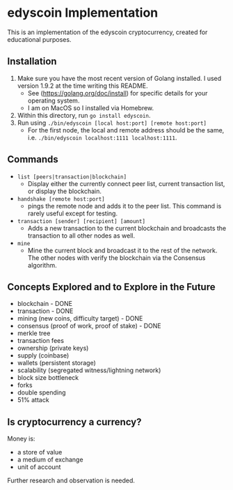 # edyscoin Implementation
This is an implementation of the edyscoin cryptocurrency, created for educational purposes.

## Installation
1. Make sure you have the most recent version of Golang installed. I used version 1.9.2 at the time writing this README.
	* See (https://golang.org/doc/install) for specific details for your operating system.
	* I am on MacOS so I installed via Homebrew.
2. Within this directory, run `go install edyscoin`.
3. Run using `./bin/edyscoin [local host:port] [remote host:port]`
	* For the first node, the local and remote address should be the same, i.e. `./bin/edyscoin localhost:1111 localhost:1111`.

## Commands
* `list [peers|transaction|blockchain]`
	- Display either the currently connect peer list, current transaction list, or display the blockchain.
* `handshake [remote host:port]`
	- pings the remote node and adds it to the peer list. This command is rarely useful except for testing.
* `transaction [sender] [recipient] [amount]`
	- Adds a new transaction to the current blockchain and broadcasts the transaction to all other nodes as well.
* `mine`
	- Mine the current block and broadcast it to the rest of the network. The other nodes with verify the blockchain via the Consensus algorithm.

## Concepts Explored and to Explore in the Future
* blockchain - DONE
* transaction - DONE
* mining (new coins, difficulty target) - DONE
* consensus (proof of work, proof of stake) - DONE
* merkle tree
* transaction fees
* ownership (private keys)
* supply (coinbase)
* wallets (persistent storage)
* scalability (segregated witness/lightning network)
* block size bottleneck
* forks
* double spending
* 51% attack
 
## Is cryptocurrency a currency?
Money is:
* a store of value
* a medium of exchange
* unit of account

Further research and observation is needed.
